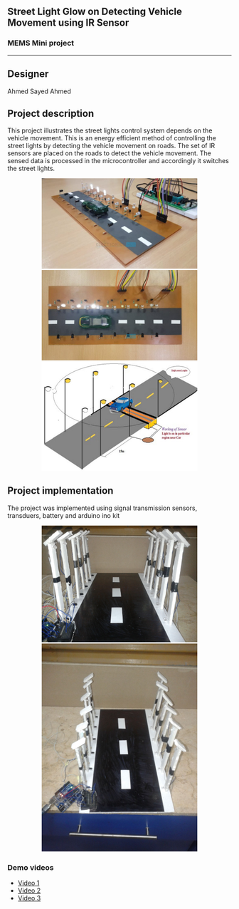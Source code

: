 <h2>Street Light Glow on Detecting Vehicle Movement using IR Sensor</h2>
<h3>MEMS Mini project</h4>

<hr>

Designer
----
Ahmed Sayed Ahmed


Project description
----

This project illustrates the street lights control system depends on the vehicle movement.
This is an energy efficient method of controlling the street lights by detecting the vehicle movement on roads.
The set of IR sensors are placed on the roads to detect the vehicle movement.
The sensed data is processed in the microcontroller and accordingly it switches the street lights.

<p align="center">
  <img src="/wiki/images/streetLight-project.jpg" width="350" alt="Demo image 1">
  <img src="/wiki/images/Street-Light-that-Glows-on-Detecting-Vehicle-Movement-Image-4-760x440.jpg" width="350" alt="Demo image 2">
  <img src="/wiki/images/Street-Light-that-Glows-on-Detecting-Vehicle-Movement.jpg" width="350" title="Demo image 3">
</p>

Project implementation
----
The project was implemented using signal transmission sensors, transduers, battery and arduino ino kit

<p align="center">
  <img src="/images/1.jpg" width="350" alt="image 1">
  <img src="/images/2.jpg" width="350" alt="image 2">
</p>

<h3>Demo videos</h3>
<ul>
	<li><a href="#">Video 1</a></li>
	<li><a href="#">Video 2</a></li>
	<li><a href="#">Video 3</a></li>
</ul>